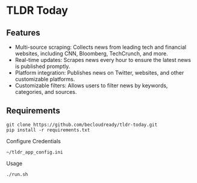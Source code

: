 # TLDR Today

## Features
- Multi-source scraping: Collects news from leading tech and financial websites, including CNN, Bloomberg, TechCrunch, and more.
- Real-time updates: Scrapes news every hour to ensure the latest news is published promptly.
- Platform integration: Publishes news on Twitter, websites, and other customizable platforms.
- Customizable filters: Allows users to filter news by keywords, categories, and sources.

## Requirements

```
git clone https://github.com/becloudready/tldr-today.git
pip install -r requirements.txt
```
Configure Credentials
```
~/tldr_app_config.ini
```
Usage
```
./run.sh
```
